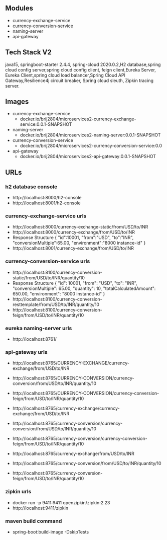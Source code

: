 ## Modules
- currency-exchange-service
- currency-conversion-service
- naming-server
- api-gateway


## Tech Stack V2
java15, springboot-starter 2.4.4, spring-cloud 2020.0.2,H2 database,spring cloud config server,spring cloud config client, feign client,Eureka Server, Eureka Client,spring cloud load balancer,Spring Cloud API Gateway,Resilience4j circuit breaker, Spring cloud sleuth, Zipkin tracing server.

## Images
- currency-exchange-service
  - docker.io/brij2804/microservices2-currency-exchange-service:0.0.1-SNAPSHOT
- naming-server
  - docker.io/brij2804/microservices2-naming-server:0.0.1-SNAPSHOT
- currency-conversion-service
  - docker.io/brij2804/microservices2-currency-conversion-service:0.0
- api-gateway
  - docker.io/brij2804/microservices2-api-gateway:0.0.1-SNAPSHOT  

## URLs

### h2 database console
- http://localhost:8000/h2-console
- http://localhost:8001/h2-console

### currency-exchange-service urls
- http://localhost:8000/currency-exchange-static/from/USD/to/INR
- http://localhost:8000/currency-exchange/from/USD/to/INR
- Response Structure
{
   "id":10001,
   "from":"USD",
   "to":"INR",
   "conversionMultiple":65.00,
   "environment":"8000 instance-id"
}
- http://localhost:8001/currency-exchange/from/USD/to/INR

### currency-conversion-service urls
- http://localhost:8100/currency-conversion-static/from/USD/to/INR/quantity/10
- Response Structure
{
  "id": 10001,
  "from": "USD",
  "to": "INR",
  "conversionMultiple": 65.00,
  "quantity": 10,
  "totalCalculatedAmount": 650.00,
  "environment": "8000 instance-id"
}
- http://localhost:8100/currency-conversion-resttemplate/from/USD/to/INR/quantity/10
- http://localhost:8100/currency-conversion-feign/from/USD/to/INR/quantity/10

### eureka naming-server urls
- http://localhost:8761/

### api-gateway urls
- http://localhost:8765/CURRENCY-EXCHANGE/currency-exchange/from/USD/to/INR
- http://localhost:8765/CURRENCY-CONVERSION/currency-conversion/from/USD/to/INR/quantity/10
- http://localhost:8765/CURRENCY-CONVERSION/currency-conversion-feign/from/USD/to/INR/quantity/10

- http://localhost:8765/currency-exchange/currency-exchange/from/USD/to/INR
- http://localhost:8765/currency-conversion/currency-conversion/from/USD/to/INR/quantity/10
- http://localhost:8765/currency-conversion/currency-conversion-feign/from/USD/to/INR/quantity/10

- http://localhost:8765/currency-exchange/from/USD/to/INR
- http://localhost:8765/currency-conversion/from/USD/to/INR/quantity/10
- http://localhost:8765/currency-conversion-feign/from/USD/to/INR/quantity/10

### zipkin urls
- docker run -p 9411:9411 openzipkin/zipkin:2.23
- http://localhost:9411/zipkin

### maven build command
- spring-boot:build-image -DskipTests
